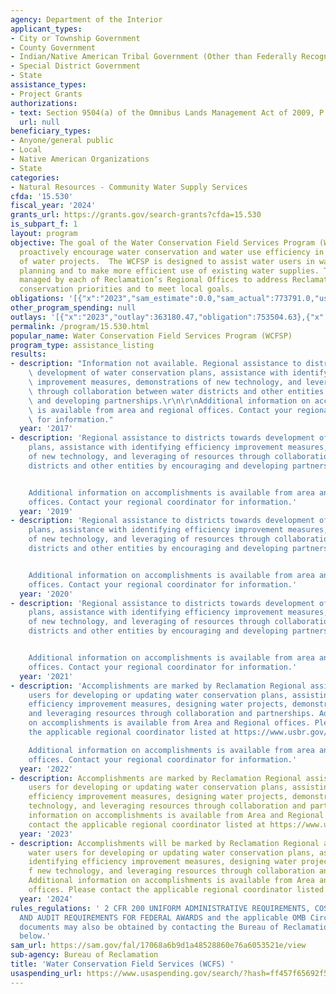 ```yaml
---
agency: Department of the Interior
applicant_types:
- City or Township Government
- County Government
- Indian/Native American Tribal Government (Other than Federally Recognized)
- Special District Government
- State
assistance_types:
- Project Grants
authorizations:
- text: Section 9504(a) of the Omnibus Lands Management Act of 2009, P.L. 111-11.
  url: null
beneficiary_types:
- Anyone/general public
- Local
- Native American Organizations
- State
categories:
- Natural Resources - Community Water Supply Services
cfda: '15.530'
fiscal_year: '2024'
grants_url: https://grants.gov/search-grants?cfda=15.530
is_subpart_f: 1
layout: program
objective: The goal of the Water Conservation Field Services Program (WCFSP) is to
  proactively encourage water conservation and water use efficiency in the operations
  of water projects.  The WCFSP is designed to assist water users in water management
  planning and to make more efficient use of existing water supplies. The WCFSP is
  managed by each of Reclamation’s Regional Offices to address Reclamation-wide water
  conservation priorities and to meet local goals.
obligations: '[{"x":"2023","sam_estimate":0.0,"sam_actual":773791.0,"usa_spending_actual":737306.14},{"x":"2024","sam_estimate":0.0,"sam_actual":573782.0,"usa_spending_actual":581128.14},{"x":"2025","sam_estimate":0.0,"sam_actual":2452000.0,"usa_spending_actual":0.0}]'
other_program_spending: null
outlays: '[{"x":"2023","outlay":363180.47,"obligation":753504.63},{"x":"2024","outlay":0.0,"obligation":608803.94},{"x":"2025","outlay":0.0,"obligation":0.0}]'
permalink: /program/15.530.html
popular_name: Water Conservation Field Services Program (WCFSP)
program_type: assistance_listing
results:
- description: "Information not available. Regional assistance to districts towards\
    \ development of water conservation plans, assistance with identifying efficiency\
    \ improvement measures, demonstrations of new technology, and leveraging of resources\
    \ through collaboration between water districts and other entities by encouraging\
    \ and developing partnerships.\r\n\r\nAdditional information on accomplishments\
    \ is available from area and regional offices. Contact your regional coordinator\
    \ for information."
  year: '2017'
- description: 'Regional assistance to districts towards development of water conservation
    plans, assistance with identifying efficiency improvement measures, demonstrations
    of new technology, and leveraging of resources through collaboration between water
    districts and other entities by encouraging and developing partnerships.


    Additional information on accomplishments is available from area and regional
    offices. Contact your regional coordinator for information.'
  year: '2019'
- description: 'Regional assistance to districts towards development of water conservation
    plans, assistance with identifying efficiency improvement measures, demonstrations
    of new technology, and leveraging of resources through collaboration between water
    districts and other entities by encouraging and developing partnerships.


    Additional information on accomplishments is available from area and regional
    offices. Contact your regional coordinator for information.'
  year: '2020'
- description: 'Regional assistance to districts towards development of water conservation
    plans, assistance with identifying efficiency improvement measures, demonstrations
    of new technology, and leveraging of resources through collaboration between water
    districts and other entities by encouraging and developing partnerships.


    Additional information on accomplishments is available from area and regional
    offices. Contact your regional coordinator for information.'
  year: '2021'
- description: 'Accomplishments are marked by Reclamation Regional assistance to water
    users for developing or updating water conservation plans, assisting with identifying
    efficiency improvement measures, designing water projects, demonstrating new technology,
    and leveraging resources through collaboration and partnerships. Additional information
    on accomplishments is available from Area and Regional offices. Please contact
    the applicable regional coordinator listed at https://www.usbr.gov/waterconservation/

    Additional information on accomplishments is available from area and regional
    offices. Contact your regional coordinator for information.'
  year: '2022'
- description: Accomplishments are marked by Reclamation Regional assistance to water
    users for developing or updating water conservation plans, assisting with identifying
    efficiency improvement measures, designing water projects, demonstrating f new
    technology, and leveraging resources through collaboration and partnerships. Additional
    information on accomplishments is available from Area and Regional offices. Please
    contact the applicable regional coordinator listed at https://www.usbr.gov/waterconservation/
  year: '2023'
- description: Accomplishments will be marked by Reclamation Regional assistance to
    water users for developing or updating water conservation plans, assisting with
    identifying efficiency improvement measures, designing water projects, demonstrating
    f new technology, and leveraging resources through collaboration and partnerships.
    Additional information on accomplishments is available from Area and Regional
    offices. Please contact the applicable regional coordinator listed at https://www.usbr.gov/waterconservation/
  year: '2024'
rules_regulations: ' 2 CFR 200 UNIFORM ADMINISTRATIVE REQUIREMENTS, COST PRINCIPLES,
  AND AUDIT REQUIREMENTS FOR FEDERAL AWARDS and the applicable OMB Circulars.  These
  documents may also be obtained by contacting the Bureau of Reclamation Office listed
  below.'
sam_url: https://sam.gov/fal/17068a6b9d1a48528860e76a6053521e/view
sub-agency: Bureau of Reclamation
title: 'Water Conservation Field Services (WCFS) '
usaspending_url: https://www.usaspending.gov/search/?hash=ff457f65692f563d60ed54a4f66fca60
---
```

